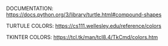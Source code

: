 DOCUMENTATION:
https://docs.python.org/3/library/turtle.html#compound-shapes

TURTULE COLORS: 
https://cs111.wellesley.edu/reference/colors

TKINTER COLORS:
https://tcl.tk/man/tcl8.4/TkCmd/colors.htm
